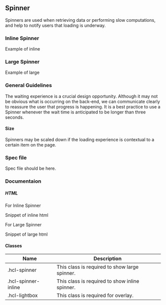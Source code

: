 
## Spinner

Spinners are used when retrieving data or performing slow computations, and help to notify users that loading is underway.

### Inline Spinner

Example of inline

### Large Spinner

Example of large



### General Guidelines

The waiting experience is a crucial design opportunity. Although it may not be obvious what is occurring on the back-end, we can communicate clearly to reassure the user that progress is happening. It is a best practice to use a Spinner whenever the wait time is anticipated to be longer than three seconds.

#### Size

Spinners may be scaled down if the loading experience is contextual to a certain item on the page.



### Spec file

Spec file should be here.



### Documentaion

##### HTML

For Inline Spinner

Snippet of inline html

For Large Spinner

Snippet of large html

#### Classes

| Name                | Description                                    |
| ------------------- | ---------------------------------------------- |
| .hcl-spinner        | This class is required to show large spinner.  |
| .hcl-spinner-inline | This class is required to show inline spinner. |
| .hcl-lightbox       | This class is required for overlay.            |
